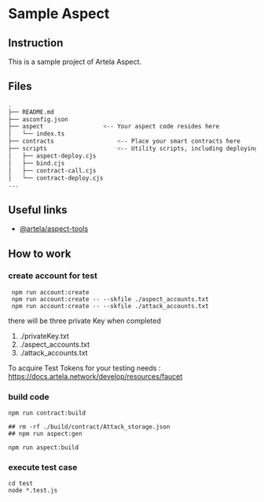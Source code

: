 
# Sample Aspect

## Instruction

This is a sample project of Artela Aspect. 

## Files

```bash
.
├── README.md
├── asconfig.json
├── aspect                 <-- Your aspect code resides here
│   └── index.ts
├── contracts                  <-- Place your smart contracts here
├── scripts                    <-- Utility scripts, including deploying, binding and etc.
│   ├── aspect-deploy.cjs
│   ├── bind.cjs
│   ├── contract-call.cjs
│   └── contract-deploy.cjs
...
```

## Useful links

* [@artela/aspect-tools](https://docs.artela.network/develop/reference/aspect-tool/overview)

## How to work

### create account for test
```shell
 npm run account:create
 npm run account:create -- --skfile ./aspect_accounts.txt
 npm run account:create -- --skfile ./attack_accounts.txt
```
there will be three private Key when completed

1. ./privateKey.txt
2. ./aspect_accounts.txt
3. ./attack_accounts.txt

To acquire Test Tokens for your testing needs : https://docs.artela.network/develop/resources/faucet

### build code
```shell
npm run contract:build

## rm -rf ./build/contract/Attack_storage.json
## npm run aspect:gen

npm run aspect:build

```

### execute test case

```shell
cd test
node *.test.js
```